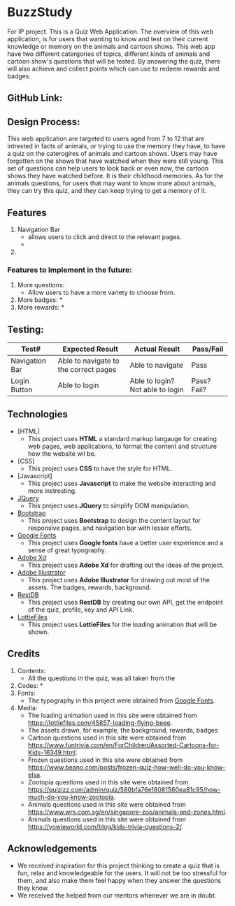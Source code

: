 # BuzzStudy
For IP project.
This is a Quiz Web Application. The overview of this web application, is for users that wanting to know and test on their current knowledge or memory on the animals and cartoon shows. This web app have two different catergories of topics, different kinds of animals and cartoon show's questions that will be tested. By answering the quiz, there will also achieve and collect points which can use to redeem rewards and badges.

## GitHub Link: 

## Design Process:
This web application are targeted to users aged from 7 to 12 that are intrested in facts of animals, or trying to use the memory they have, to have a quiz on the caterogires of animals and cartoon shows. Users may have forgotten on the shows that have watched when they were still young. This set of questions can help users to look back or even now, the cartoon shows they have watched before. It is their childhood memories. As for the animals questions, for users that may want to know more about animals, they can try this quiz, and they can keep trying to get a memory of it. 

## Features
1. Navigation Bar
    * allows users to click and direct to the relevant pages.
    * 
2. 

### Features to Implement in the future:
1. More questions:
    * Allow users to have a more variety to choose from.
2. More badges:
    * 
3. More rewards:
    * 

## Testing:
Test# | Expected Result | Actual Result | Pass/Fail
------------ | ------------- | ------------ | ------------- 
Navigation Bar | Able to navigate to the correct pages | Able to navigate | Pass
Login Button | Able to login | Able to login? Not able to login | Pass? Fail?


## Technologies
- [HTML]
    - This project uses **HTML** a standard markup langauge for creating web pages, web applications, to format the content and structure how the website wil be.
- [CSS]
    - This project uses **CSS** to have the style for HTML.
- [Javascript]
    - This project uses **Javascript** to make the website interacting and more instresting.
- [JQuery](https://jquery.com)
    - This project uses **JQuery** to simplify DOM manipulation.
- [Bootstrap](https://getbootstrap.com/docs/4.0/getting-started/introduction/)
    - This project uses **Bootstrap** to design the content layout for responsive pages, and navigation bar with lesser efforts.
- [Google Fonts](https://fonts.google.com/)
    - This project uses **Google fonts** have a better user experience and a sense of great typography.
- [Adobe Xd](https://www.adobe.com/sea/products/xd.html)
    - This project uses **Adobe Xd** for drafting out the ideas of the project.
- [Adobe Illustrator](https://www.adobe.com/sea/products/illustrator/free-trial-download.html)
    - This project uses **Adobe Illustrator** for drawing out most of the assets. The badges, rewards, background. 
- [RestDB](https://restdb.io/)
    - This project uses **RestDB** by creating our own API, get the endpoint of the quiz, profile, key and API Link.
- [LottieFiles](https://lottiefiles.com/featured)
    - This project uses **LottieFiles** for the loading animation that will be shown.

## Credits
1. Contents:
    * All the questions in the quiz, was all taken from the 
2. Codes:
    * 
3. Fonts:
    * The typography in this project were obtained from [Google Fonts](https://fonts.google.com/).
4. Media:
    * The loading animation used in this site were obtained from https://lottiefiles.com/45857-loading-flying-beee. 
    * The assets drawn, for example, the background, rewards, badges
    * Cartoon questions used in this site were obtained from https://www.funtrivia.com/en/ForChildren/Assorted-Cartoons-for-Kids-16349.html.
    * Frozen questions used in this site were obtained from https://www.beano.com/posts/frozen-quiz-how-well-do-you-know-elsa. 
    * Zootopia questions used in this site were obtained from https://quizizz.com/admin/quiz/580bfa76e18081560ea81c95/how-much-do-you-know-zootopia. 
    * Animals questions used in this site were obtained from https://www.wrs.com.sg/en/singapore-zoo/animals-and-zones.html. 
    * Animals questions used in this site were obtained from https://yowieworld.com/blog/kids-trivia-questions-2/.

## Acknowledgements
- We received inspiration for this project thinking to create a quiz that is fun, relax and knowledgeable for the users. It will not be too stressful for them, and also make them feel happy when they answer the questions they know.
- We received the helped from our mentors whenever we are in doubt.

